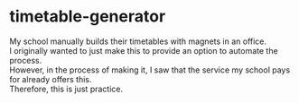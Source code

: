 # timetable-generator

My school manually builds their timetables with magnets in an office. \
I originally wanted to just make this to provide an option to automate the process. \
However, in the process of making it, I saw that the service my school pays for already offers this. \
Therefore, this is just practice.
